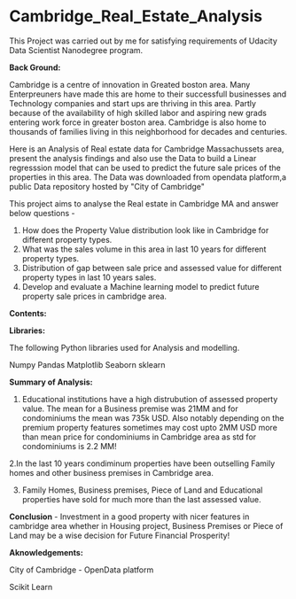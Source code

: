 # Cambridge_Real_Estate_Analysis
This Project was carried out by me for satisfying requirements of Udacity Data Scientist Nanodegree program.

**Back Ground:**

Cambridge is a centre of innovation in Greated boston area. Many Enterpreuners have made this are home to their successfull businesses and Technology companies 
and start ups are thriving in this area. Partly because of the availability of high skilled labor and aspiring new grads entering work force in greater boston area. 
Cambridge is also home to thousands of families living in this neighborhood for decades and centuries. 

Here is an Analysis of Real estate data for Cambridge Massachussets area, present the analysis findings and also use the Data to build a Linear regresssion model that can be used to predict the future sale prices of the properties in this area. The Data was downloaded from opendata platform,a public Data repository hosted by "City of Cambridge"

This project aims to analyse the Real estate in Cambridge MA and answer below questions - 
1. How does the Property Value distribution look like in Cambridge for different property types. 
2. What was the sales volume in this area in last 10 years for different property types. 
3. Distribution of gap between sale price and assessed value for different property types in last 10 years sales.
4. Develop and evaluate a Machine learning model to predict future property sale prices in cambridge area.


**Contents:**



**Libraries:**

The following Python libraries used for Analysis and modelling.

Numpy
Pandas
Matplotlib
Seaborn
sklearn

**Summary of Analysis:**

1. Educational institutions have a high distrubution of assessed property value. 
The mean for a Business premise was 21MM and for condominiums the mean was 735k USD.
Also notably depending on the premium property features sometimes may cost upto 2MM USD 
more than mean price for condominiums in Cambridge area as std for condominiums is 2.2 MM!

2.In the last 10 years condiminum properties have been outselling Family homes and other business premises in Cambridge area.

3. Family Homes, Business premises, Piece of Land and Educational properties have sold for much more than the last assessed value.

**Conclusion** - Investment in a good property with nicer features 
in cambridge area whether in Housing project, Business Premises or Piece of Land may be a wise decision for Future Financial Prosperity!

**Aknowledgements:**

City of Cambridge - OpenData platform

Scikit Learn


